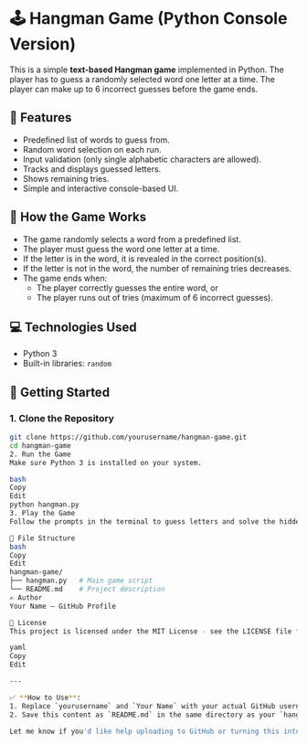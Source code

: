# 🕹️ Hangman Game (Python Console Version)

This is a simple **text-based Hangman game** implemented in Python. The player has to guess a randomly selected word one letter at a time. The player can make up to 6 incorrect guesses before the game ends.

## 🎯 Features

- Predefined list of words to guess from.
- Random word selection on each run.
- Input validation (only single alphabetic characters are allowed).
- Tracks and displays guessed letters.
- Shows remaining tries.
- Simple and interactive console-based UI.

## 🧠 How the Game Works

- The game randomly selects a word from a predefined list.
- The player must guess the word one letter at a time.
- If the letter is in the word, it is revealed in the correct position(s).
- If the letter is not in the word, the number of remaining tries decreases.
- The game ends when:
  - The player correctly guesses the entire word, or
  - The player runs out of tries (maximum of 6 incorrect guesses).

## 💻 Technologies Used

- Python 3
- Built-in libraries: `random`

## 🚀 Getting Started

### 1. Clone the Repository

```bash
git clone https://github.com/yourusername/hangman-game.git
cd hangman-game
2. Run the Game
Make sure Python 3 is installed on your system.

bash
Copy
Edit
python hangman.py
3. Play the Game
Follow the prompts in the terminal to guess letters and solve the hidden word.

📂 File Structure
bash
Copy
Edit
hangman-game/
├── hangman.py   # Main game script
└── README.md    # Project description
✍️ Author
Your Name – GitHub Profile

📜 License
This project is licensed under the MIT License - see the LICENSE file for details.

yaml
Copy
Edit

---

✅ **How to Use**:
1. Replace `yourusername` and `Your Name` with your actual GitHub username and name.
2. Save this content as `README.md` in the same directory as your `hangman.py` file.

Let me know if you'd like help uploading to GitHub or turning this into a GUI or web version!
